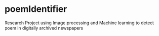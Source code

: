 # poemIdentifier
Research Project using Image processing and Machine learning to detect poem in digitally archived newspapers
